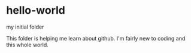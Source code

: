 # hello-world
my initial folder

This folder is helping me learn about github. I'm fairly new to coding and this whole world.
